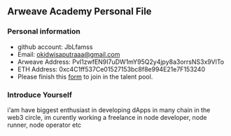 ## Arweave Academy Personal File

### Personal information

- github account: JbLfamss
- Email: okidwisaputraaa@gmail.com
- Arweave Address: PvI1zwfEN9I7uDW1mY95Q2y4jpy8a3orrsNS3x9VlTo
- ETH Address: 0xc4C1ff537Ce01527153bc8f8e994E21e7F153240
- Please finish this [form](https://docs.google.com/forms/d/e/1FAIpQLSfWA5fIIcBgmRppm3jNz5vmf9Mai_QMVil-2pO4r7YKn_Zhtw/viewform?usp=sf_link) to join in the talent pool.

### Introduce Yourself
 i'am have biggest enthusiast in developing dApps in many chain in the web3 circle, im curently working a freelance in node developer, node runner, node operator etc
